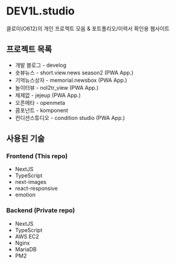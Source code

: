 # DEV1L.studio

클로이(O612)의 개인 프로젝트 모음 & 포트폴리오/이력서 확인용 웹사이트

## 프로젝트 목록

- 개발 블로그 - develog
- 숏뷰뉴스 - short.view.news season2 (PWA App.)
- 기억뉴스상자 - memorial.newsbox (PWA App.)
- 놀이터뷰 - nol2tr_view (PWA App.)
- 제제없 - jejeup (PWA App.)
- 오픈메타 - openmeta
- 콤포넌트 - komponent
- 컨디션스튜디오 - condition studio (PWA App.)

## 사용된 기술

### Frontend (This repo)

- NextJS
- TypeScript
- next-images
- react-responsive
- emotion

### Backend (Private repo)

- NextJS
- TypeScript
- AWS EC2
- Nginx
- MariaDB
- PM2
